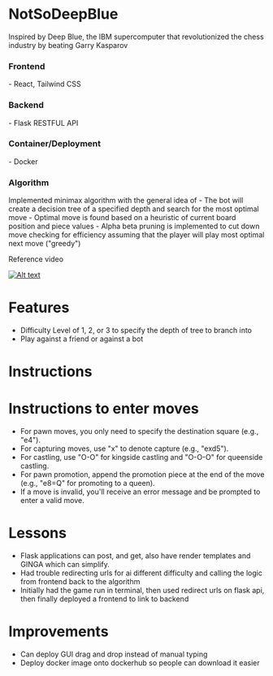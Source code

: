 <h1> NotSoDeepBlue </h1>
Inspired by Deep Blue, the IBM supercomputer that revolutionized the chess industry by beating Garry Kasparov







<h3> Frontend  </h3>
- React, Tailwind CSS

<h3> Backend </h3>
- Flask RESTFUL API

<h3> Container/Deployment </h3>
- Docker


<h3> Algorithm </h3>
Implemented minimax algorithm with the general idea of
- The bot will create a decision tree of a specified depth and search for the most optimal move
- Optimal move is found based on a heuristic of current board position and piece values
- Alpha beta pruning is implemented to cut down move checking for efficiency assuming that the player will play most optimal next move ("greedy")

Reference video


[![Alt text](https://img.youtube.com/vi/l-hh51ncgDI/0.jpg)](https://www.youtube.com/watch?v=l-hh51ncgDI)


# Features
- Difficulty Level of 1, 2, or 3 to specify the depth of tree to branch into
- Play against a friend or against a bot

# Instructions


# Instructions to enter moves
- For pawn moves, you only need to specify the destination square (e.g., "e4").
- For capturing moves, use "x" to denote capture (e.g., "exd5").
- For castling, use "O-O" for kingside castling and "O-O-O" for queenside castling.
- For pawn promotion, append the promotion piece at the end of the move (e.g., "e8=Q" for promoting to a queen).
- If a move is invalid, you'll receive an error message and be prompted to enter a valid move.

# Lessons
- Flask applications can post, and get, also have render templates and GINGA which can simplify.
- Had trouble redirecting urls for ai different difficulty and calling the logic from frontend back to the algorithm
- Initially had the game run in terminal, then used redirect urls on flask api, then finally deployed a frontend to link to backend

# Improvements
- Can deploy GUI drag and drop instead of manual typing
- Deploy docker image onto dockerhub so people can download it easier
